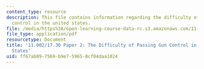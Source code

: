 ```yaml
---
content_type: resource
description: This file contains information regarding the difficulty of passing gun
  control in the united states.
file: /media/https%3A/open-learning-course-data-rc.s3.amazonaws.com/11-002j-making-public-policy-fall-2014/ff67ab097569b9e759658cf04daa1024_MIT11_002JF14_pa2stud2.pdf
file_type: application/pdf
resourcetype: Document
title: '11.002/17.30 Paper 2: The Difficulty of Passing Gun Control in the United
  States'
uid: ff67ab09-7569-b9e7-5965-8cf04daa1024
---
```

